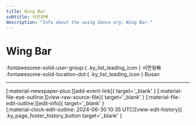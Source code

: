 ```yaml
---
title: Wing Bar
subtitle: 서면윙빠
description: "Info about the swing dance org: Wing Bar."
---
```


# Wing Bar

:fontawesome-solid-user-group:{ .ky_list_leading_icon } 서면윙빠  
:fontawesome-solid-location-dot:{ .ky_list_leading_icon } Busan  


---

<div class="ky_page_footer" markdown>
<div class="ky_page_footer_trailing" markdown="span">
[:material-newspaper-plus:][add-event-link]{ target='_blank' }
[:material-file-eye-outline:][view-raw-source-file]{ target='_blank' }
[:material-file-edit-outline:][edit-info]{ target='_blank' }
</div>
<div class="ky_page_footer_leading" markdown="span">
[:material-clock-edit-outline: 2024-06-30 10:35 UTC][view-edit-history]{ .ky_page_footer_history_button target='_blank' }
</div>
</div>

[add-event-link]: https://github.com/swingdance/events/issues/new?assignees=&labels=add+event&projects=&template=02-add_entity.yml&title=%5Bkr%5D%20%3CName%3E&region=kr&province=Busan&city=Busan&org_id=wing-bar "Add Event"
[view-raw-source-file]: https://github.com/swingdance/orgs/blob/main/kr/wing-bar.json "View Raw Source File"
[edit-info]: https://github.com/swingdance/orgs/issues/new?assignees=&labels=update+org&projects=&template=03-update_entity.yml&title=%5Bkr%5D%20Wing%20Bar&region=kr&id=wing-bar&name=Wing%20Bar "Edit Info"

[view-edit-history]: https://github.com/swingdance/orgs/commits/main/kr/wing-bar.json "View Edit History"
